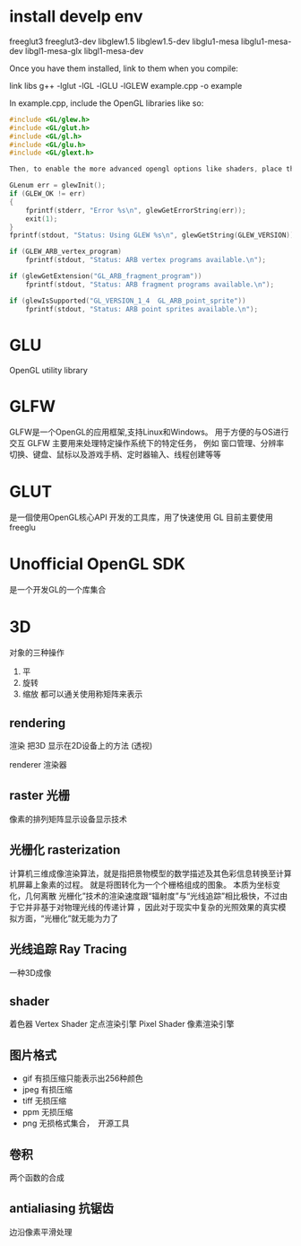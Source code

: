 
install develp env
=================================
freeglut3
freeglut3-dev
libglew1.5
libglew1.5-dev
libglu1-mesa
libglu1-mesa-dev
libgl1-mesa-glx
libgl1-mesa-dev

Once you have them installed, link to them when you compile:

link libs
g++ -lglut -lGL -lGLU -lGLEW example.cpp -o example

In example.cpp, include the OpenGL libraries like so:

```C
#include <GL/glew.h>
#include <GL/glut.h>
#include <GL/gl.h>
#include <GL/glu.h>
#include <GL/glext.h>

Then, to enable the more advanced opengl options like shaders, place this after your glutCreateWindow Call:

GLenum err = glewInit();
if (GLEW_OK != err)
{
    fprintf(stderr, "Error %s\n", glewGetErrorString(err));
    exit(1);
}
fprintf(stdout, "Status: Using GLEW %s\n", glewGetString(GLEW_VERSION));

if (GLEW_ARB_vertex_program)
    fprintf(stdout, "Status: ARB vertex programs available.\n");

if (glewGetExtension("GL_ARB_fragment_program"))
    fprintf(stdout, "Status: ARB fragment programs available.\n");

if (glewIsSupported("GL_VERSION_1_4  GL_ARB_point_sprite"))
    fprintf(stdout, "Status: ARB point sprites available.\n");
```

GLU
====================================
OpenGL utility library

GLFW
==============================
GLFW是一个OpenGL的应用框架,支持Linux和Windows。
用于方便的与OS进行交互
GLFW 主要用来处理特定操作系统下的特定任务，
例如 窗口管理、分辨率切换、键盘、鼠标以及游戏手柄、定时器输入、线程创建等等

GLUT
===============================
是一個使用OpenGL核心API 开发的工具库，用了快速使用 GL
目前主要使用freeglu


Unofficial OpenGL SDK
================================
是一个开发GL的一个库集合



3D
==============================
对象的三种操作
1. 平
2. 旋转
3. 缩放
    都可以通关使用称矩阵来表示


rendering
-------------------------------
渲染
把3D 显示在2D设备上的方法 (透视)

renderer 渲染器

raster 光栅
------------------------------------
像素的排列矩阵显示设备显示技术





光栅化  rasterization
------------------------------------
计算机三维成像渲染算法，就是指把景物模型的数学描述及其色彩信息转换至计算机屏幕上象素的过程。 
就是将图转化为一个个栅格组成的图象。
本质为坐标变化，几何离散
光栅化”技术的渲染速度跟“辐射度”与“光线追踪”相比极快，不过由于它并非基于对物理光线的传递计算
，因此对于现实中复杂的光照效果的真实模拟方面，“光栅化”就无能为力了


光线追踪 Ray Tracing
--------------------------------------
一种3D成像


shader
------------------------------------
着色器
Vertex Shader 定点渲染引擎
Pixel  Shader 像素渲染引擎


图片格式
----------------------------------------------
+ gif 有损压缩只能表示出256种颜色
+ jpeg 有损压缩
+ tiff 无损压缩
+ ppm  无损压缩
+ png 无损格式集合，　开源工具



卷积
-----------------------------------------------
两个函数的合成


antialiasing 抗锯齿
------------------------------------
边沿像素平滑处理


